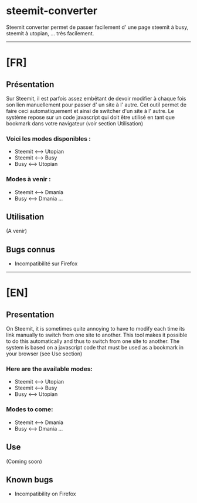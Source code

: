 # steemit-converter
Steemit converter permet de passer facilement d' une page steemit à busy, steemit à utopian, ... très facilement.

------
# [FR]
## Présentation
Sur Steemit, il est parfois assez embêtant de devoir modifier à chaque fois son lien manuellement pour passer d' un site à l' autre.
Cet outil permet de faire ceci automatiquement et ainsi de switcher d'un site à l' autre.
Le système repose sur un code javascript qui doit être utilisé en tant que bookmark dans votre navigateur (voir section Utilisation)

### Voici les modes disponibles :

- Steemit <--> Utopian
- Steemit <--> Busy
- Busy <--> Utopian

### Modes à venir :

- Steemit <--> Dmania
- Busy <--> Dmania
...

## Utilisation

(A venir)

## Bugs connus

- Incompatibilité sur Firefox

-----
# [EN]

## Presentation
On Steemit, it is sometimes quite annoying to have to modify each time its link manually to switch from one site to another.
This tool makes it possible to do this automatically and thus to switch from one site to another.
The system is based on a javascript code that must be used as a bookmark in your browser (see Use section)

### Here are the available modes:

- Steemit <--> Utopian
- Steemit <--> Busy
- Busy <--> Utopian

### Modes to come:

- Steemit <--> Dmania
- Busy <--> Dmania
...

## Use
(Coming soon)
## Known bugs

- Incompatibility on Firefox

